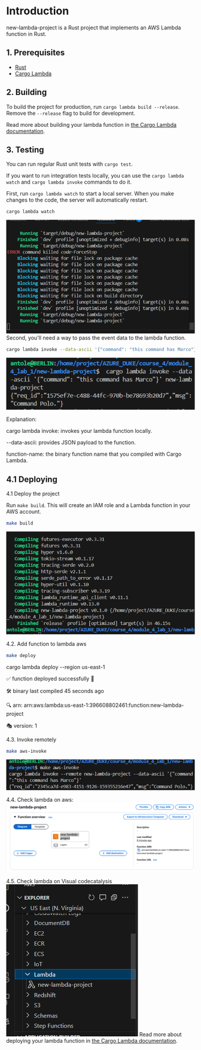 # Introduction

new-lambda-project is a Rust project that implements an AWS Lambda function in Rust.

## 1. Prerequisites

- [Rust](https://www.rust-lang.org/tools/install)
- [Cargo Lambda](https://www.cargo-lambda.info/guide/installation.html)

## 2. Building

To build the project for production, run `cargo lambda build --release`. Remove the `--release` flag to build for development.

Read more about building your lambda function in [the Cargo Lambda documentation](https://www.cargo-lambda.info/commands/build.html).

## 3. Testing

You can run regular Rust unit tests with `cargo test`.

If you want to run integration tests locally, you can use the `cargo lambda watch` and `cargo lambda invoke` commands to do it.

First, run `cargo lambda watch` to start a local server. When you make changes to the code, the server will automatically restart.
```bash
cargo lambda watch
```
![alt text](image.png)
Second, you'll need a way to pass the event data to the lambda function.

```bash
cargo lambda invoke --data-ascii '{"command": "this command has Marco"}' new-lambda-project
```

![alt text](image-1.png)

Explanation:

cargo lambda invoke: invokes your lambda function locally.

--data-ascii: provides JSON payload to the function.

function-name: the binary function name that you compiled with Cargo Lambda.

## 4.1 Deploying

4.1 Deploy the project

Run `make build`. This will create an IAM role and a Lambda function in your AWS account.
```bash
make build
```
![alt text](image-2.png)

4.2. Add function to lambda aws
```bash
make deploy
```
cargo lambda deploy --region us-east-1

✅ function deployed successfully 🎉

🛠️  binary last compiled 45 seconds ago

🔍 arn: 
arn:aws:lambda:us-east-1:396608802461:function:new-lambda-project

🎭 version: 1

4.3. Invoke remotely
```bash
make aws-invoke
```
![alt text](image-3.png)

4.4. Check lambda on aws:
![alt text](image-4.png)

4.5. Check lambda on Visual codecatalysis
![alt text](image-5.png)
Read more about deploying your lambda function in [the Cargo Lambda documentation](https://www.cargo-lambda.info/commands/deploy.html).

